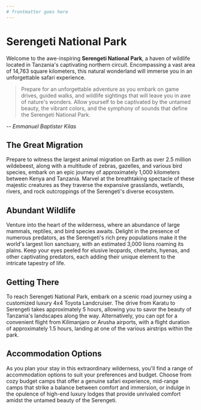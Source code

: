 ```yaml
---
# frontmatter goes here
---
```


# Serengeti National Park

Welcome to the awe-inspiring **Serengeti National Park**, a haven of wildlife located in Tanzania's captivating northern circuit. Encompassing a vast area of 14,763 square kilometers, this natural wonderland will immerse you in an unforgettable safari experience.

> Prepare for an unforgettable adventure as you embark on game drives, guided walks, and wildlife sightings that will leave you in awe of nature's wonders. Allow yourself to be captivated by the untamed beauty, the vibrant colors, and the symphony of sounds that define the Serengeti National Park.

-- <cite>Emmanuel Baptister Kilas</cite>

## The Great Migration

Prepare to witness the largest animal migration on Earth as over 2.5 million wildebeest, along with a multitude of zebras, gazelles, and various bird species, embark on an epic journey of approximately 1,000 kilometers between Kenya and Tanzania. Marvel at the breathtaking spectacle of these majestic creatures as they traverse the expansive grasslands, wetlands, rivers, and rock outcroppings of the Serengeti's diverse ecosystem.

## Abundant Wildlife

Venture into the heart of the wilderness, where an abundance of large mammals, reptiles, and bird species awaits. Delight in the presence of numerous predators, as the Serengeti's rich prey populations make it the world's largest lion sanctuary, with an estimated 3,000 lions roaming its plains. Keep your eyes peeled for elusive leopards, cheetahs, hyenas, and other captivating predators, each adding their unique element to the intricate tapestry of life.

## Getting There

To reach Serengeti National Park, embark on a scenic road journey using a customized luxury 4x4 Toyota Landcruiser. The drive from Karatu to Serengeti takes approximately 5 hours, allowing you to savor the beauty of Tanzania's landscapes along the way. Alternatively, you can opt for a convenient flight from Kilimanjaro or Arusha airports, with a flight duration of approximately 1.5 hours, landing at one of the various airstrips within the park.

## Accommodation Options

As you plan your stay in this extraordinary wilderness, you'll find a range of accommodation options to suit your preferences and budget. Choose from cozy budget camps that offer a genuine safari experience, mid-range camps that strike a balance between comfort and immersion, or indulge in the opulence of high-end luxury lodges that provide unrivaled comfort amidst the untamed beauty of the Serengeti.

